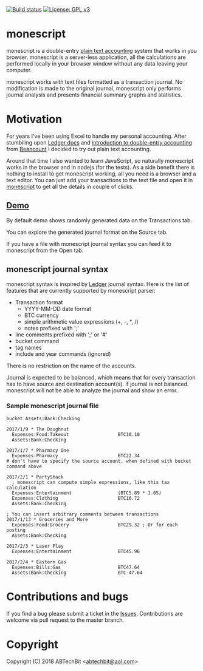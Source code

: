 [![Build status](https://travis-ci.org/monescript/monescript.svg?branch=master)](https://travis-ci.org/monescript)
[![License: GPL v3](https://img.shields.io/badge/License-GPL%20v3-blue.svg)](https://www.gnu.org/licenses/gpl-3.0)

# monescript

monescript is a double-entry [plain text accounting](http://plaintextaccounting.org/) system that works in you browser. 
monescript is a server-less application, all the calculations are performed locally in your browser window without any data 
leaving your computer. 

monescript works with text files formatted as a transaction journal. No modification is made to the original journal, monescript 
only performs journal analysis and presents financial summary graphs and statistics.

# Motivation

For years I've been using Excel to handle my personal accounting. After stumbiling upon [Ledger docs](https://www.ledger-cli.org/3.0/doc/ledger3.html) and 
[introduction to double-entry accounting](https://docs.google.com/document/d/100tGcA4blh6KSXPRGCZpUlyxaRUwFHEvnz_k9DyZFn4/edit)
from [Beancount](http://furius.ca/beancount/) I decided to try out plain text accounting. 

Around that time I also wanted to learn JavaScript, so naturally monescript works in the browser and in nodejs (for the tests). As a side benefit 
there is nothing to install to get monescript working, all you need is a browser and a text editor. You can just add your transactions to the text file and 
open it in [monescript](https://monescript.github.io/) to get all the details in couple of clicks. 
  
## [Demo](https://monescript.github.io/)
By default demo shows randomly generated data on the Transactions tab. 

You can explore the generated journal format on the Source tab.

If you have a file with monescript journal syntax you can feed it to monescript from the Open tab. 

## monescript journal syntax

monescript syntax is inspired by [Ledger](http://ledger-cli.org) journal syntax. Here is the list of
features that are currently supported by monescript parser:

- Transaction format
  - YYYY-MM-DD date format
  - BTC currency
  - simple arithmetic value expressions (+, -, *, /)
  - notes prefixed with ';'
- line comments prefixed with ';' or '#'
- bucket command
- tag names
- include and year commands (ignored)

There is no restriction on the name of the accounts. 

Journal is expected to be balanced, which means that for every transaction has to have source and destination account(s). 
if journal is not balanced. monescript will not be able to analyze the journal and show an error.

### Sample monescript journal file


```` 
bucket Assets:Bank:Checking 

2017/1/9 * The Doughnut
  Expenses:Food:Takeout                  BTC10.10
  Assets:Bank:Checking 

2017/1/7 * Pharmacy One
  Expenses:Pharmacy                      BTC22.34
# don't have to specify the source account, when defined with bucket command above  

2017/2/1 * PartyShack
  ; monescript can compute simple expressions, like this tax calculation 
  Expenses:Entertainment                 (BTC5.89 * 1.05) 
  Expenses:Clothing                      BTC16.72
  Assets:Bank:Checking 

; You can insert arbitrary comments between transactions
2017/1/13 * Groceries and More
  Expenses:Food:Grocery                  BTC29.32 ; Or for each posting
  Assets:Bank:Checking 

2017/2/3 * Laser Play
  Expenses:Entertainment                 BTC45.96

2017/2/4 * Eastern Gas
  Expenses:Bills:Gas                     BTC47.64
  Assets:Bank:Checking                   BTC-47.64 

````

# Contributions and bugs

If you find a bug please submit a ticket in the [Issues](https://github.com/monescript/monescript/issues). Contributions are welcome 
via pull request to the master branch. 


# Copyright

Copyright (C) 2018 ABTechBit &lt;abtechbit@aol.com&gt;
